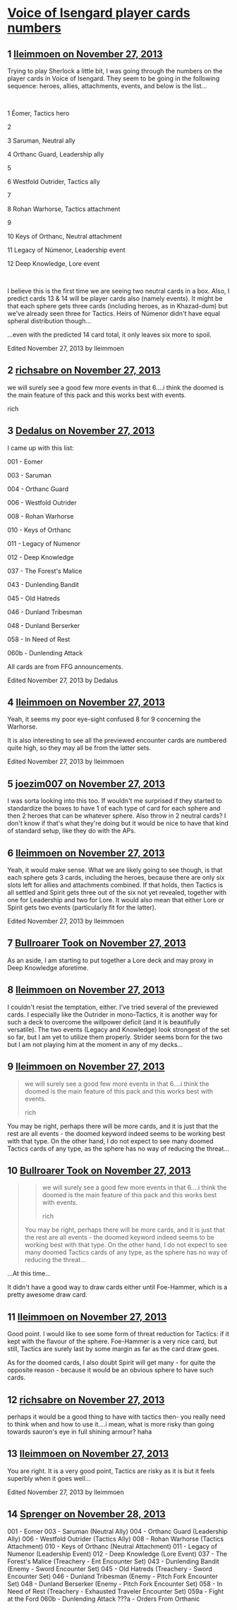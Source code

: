 # [Voice of Isengard player cards numbers](https://community.fantasyflightgames.com/topic/94175-voice-of-isengard-player-cards-numbers/)

## 1 [lleimmoen on November 27, 2013](https://community.fantasyflightgames.com/topic/94175-voice-of-isengard-player-cards-numbers/?do=findComment&comment=917661)

Trying to play Sherlock a little bit, I was going through the numbers on the player cards in Voice of Isengard. They seem to be going in the following sequence: heroes, allies, attachments, events, and below is the list...

 

1 Éomer, Tactics hero

2

3 Saruman, Neutral ally

4 Orthanc Guard, Leadership ally

5

6 Westfold Outrider, Tactics ally

7

8 Rohan Warhorse, Tactics attachment

9

10 Keys of Orthanc, Neutral attachment

11 Legacy of Númenor, Leadership event

12 Deep Knowledge, Lore event

 

I believe this is the first time we are seeing two neutral cards in a box. Also, I predict cards 13 & 14 will be player cards also (namely events). It might be that each sphere gets three cards (including heroes, as in Khazad-dum) but we've already seen three for Tactics. Heirs of Númenor didn't have equal spheral distribution though...

...even with the predicted 14 card total, it only leaves six more to spoil.

Edited November 27, 2013 by lleimmoen

## 2 [richsabre on November 27, 2013](https://community.fantasyflightgames.com/topic/94175-voice-of-isengard-player-cards-numbers/?do=findComment&comment=917667)

we will surely see a good few more events in that 6....i think the doomed is the main feature of this pack and this works best with events.

rich

## 3 [Dedalus on November 27, 2013](https://community.fantasyflightgames.com/topic/94175-voice-of-isengard-player-cards-numbers/?do=findComment&comment=917670)

I came up with this list:

001 - Eomer

003 - Saruman

004 - Orthanc Guard

006 - Westfold Outrider

008 - Rohan Warhorse

010 - Keys of Orthanc

011 - Legacy of Numenor

012 - Deep Knowledge

037 - The Forest's Malice

043 - Dunlending Bandit

045 - Old Hatreds

046 - Dunland Tribesman

048 - Dunland Berserker

058 - In Need of Rest

060b - Dunlending Attack

All cards are from FFG announcements.

Edited November 27, 2013 by Dedalus

## 4 [lleimmoen on November 27, 2013](https://community.fantasyflightgames.com/topic/94175-voice-of-isengard-player-cards-numbers/?do=findComment&comment=917676)

Yeah, it seems my poor eye-sight confused 8 for 9 concerning the Warhorse.

It is also interesting to see all the previewed encounter cards are numbered quite high, so they may all be from the latter sets.

Edited November 27, 2013 by lleimmoen

## 5 [joezim007 on November 27, 2013](https://community.fantasyflightgames.com/topic/94175-voice-of-isengard-player-cards-numbers/?do=findComment&comment=917739)

I was sorta looking into this too. If wouldn't me surprised if they started to standardize the boxes to have 1 of each type of card for each sphere and then 2 heroes that can be whatever sphere. Also throw in 2 neutral cards? I don't know if that's what they're doing but it would be nice to have that kind of standard setup, like they do with the APs.

## 6 [lleimmoen on November 27, 2013](https://community.fantasyflightgames.com/topic/94175-voice-of-isengard-player-cards-numbers/?do=findComment&comment=917799)

Yeah, it would make sense. What we are likely going to see though, is that each sphere gets 3 cards, including the heroes, because there are only six slots left for allies and attachments combined. If that holds, then Tactics is all settled and Spirit gets three out of the six not yet revealed, together with one for Leadership and two for Lore. It would also mean that either Lore or Spirit gets two events (particularly fit for the latter).

Edited November 27, 2013 by lleimmoen

## 7 [Bullroarer Took on November 27, 2013](https://community.fantasyflightgames.com/topic/94175-voice-of-isengard-player-cards-numbers/?do=findComment&comment=917819)

As an aside, I am starting to put together a Lore deck and may proxy in Deep Knowledge aforetime.

## 8 [lleimmoen on November 27, 2013](https://community.fantasyflightgames.com/topic/94175-voice-of-isengard-player-cards-numbers/?do=findComment&comment=917853)

I couldn't resist the temptation, either. I've tried several of the previewed cards. I especially like the Outrider in mono-Tactics, it is another way for such a deck to overcome the willpower deficit (and it is beautifully versatile). The two events (Legacy and Knowledge) look strongest of the set so far, but I am yet to utilize them properly. Strider seems born for the two but I am not playing him at the moment in any of my decks...

## 9 [lleimmoen on November 27, 2013](https://community.fantasyflightgames.com/topic/94175-voice-of-isengard-player-cards-numbers/?do=findComment&comment=917887)

> we will surely see a good few more events in that 6....i think the doomed is the main feature of this pack and this works best with events.
> 
> rich

You may be right, perhaps there will be more cards, and it is just that the rest are all events - the doomed keyword indeed seems to be working best with that type. On the other hand, I do not expect to see many doomed Tactics cards of any type, as the sphere has no way of reducing the threat...

## 10 [Bullroarer Took on November 27, 2013](https://community.fantasyflightgames.com/topic/94175-voice-of-isengard-player-cards-numbers/?do=findComment&comment=917981)

> > we will surely see a good few more events in that 6....i think the doomed is the main feature of this pack and this works best with events.
> > 
> > rich
> 
> You may be right, perhaps there will be more cards, and it is just that the rest are all events - the doomed keyword indeed seems to be working best with that type. On the other hand, I do not expect to see many doomed Tactics cards of any type, as the sphere has no way of reducing the threat...

...At this time...

It didn't have a good way to draw cards either until Foe-Hammer, which is a pretty awesome draw card.

## 11 [lleimmoen on November 27, 2013](https://community.fantasyflightgames.com/topic/94175-voice-of-isengard-player-cards-numbers/?do=findComment&comment=917998)

Good point. I would like to see some form of threat reduction for Tactics: if it kept with the flavour of the sphere. Foe-Hammer is a very nice card, but still, Tactics are surely last by some margin as far as the card draw goes.

As for the doomed cards, I also doubt Spirit will get many - for quite the opposite reason - because it would be an obvious sphere to have such cards.

## 12 [richsabre on November 27, 2013](https://community.fantasyflightgames.com/topic/94175-voice-of-isengard-player-cards-numbers/?do=findComment&comment=918042)

perhaps it would be a good thing to have with tactics then- you really need to think when and how to use it....i mean, what is more risky than going towards sauron's eye in full shining armour? haha

## 13 [lleimmoen on November 27, 2013](https://community.fantasyflightgames.com/topic/94175-voice-of-isengard-player-cards-numbers/?do=findComment&comment=918045)

You are right. It is a very good point, Tactics are risky as it is but it feels superbly when it goes well...

Edited November 27, 2013 by lleimmoen

## 14 [Sprenger on November 28, 2013](https://community.fantasyflightgames.com/topic/94175-voice-of-isengard-player-cards-numbers/?do=findComment&comment=918731)

001 - Eomer
003 - Saruman (Neutral Ally)
004 - Orthanc Guard (Leadership Ally)
006 - Westfold Outrider (Tactics Ally)
008 - Rohan Warhorse (Tactics Attachment)
010 - Keys of Orthanc (Neutral Attachment)
011 - Legacy of Numenor (Leadership Event)
012 - Deep Knowledge (Lore Event)
037 - The Forest's Malice (Treachery - Ent Encounter Set)
043 - Dunlending Bandit (Enemy - Sword Encounter Set)
045 - Old Hatreds (Treachery - Sword Encounter Set)
046 - Dunland Tribesman (Enemy - Pitch Fork Encounter Set)
048 - Dunland Berserker (Enemy - Pitch Fork Encounter Set)
058 - In Need of Rest (Treachery - Exhausted Traveler Encounter Set)
059a - Fight at the Ford
060b - Dunlending Attack
???a - Orders From Orthanic

